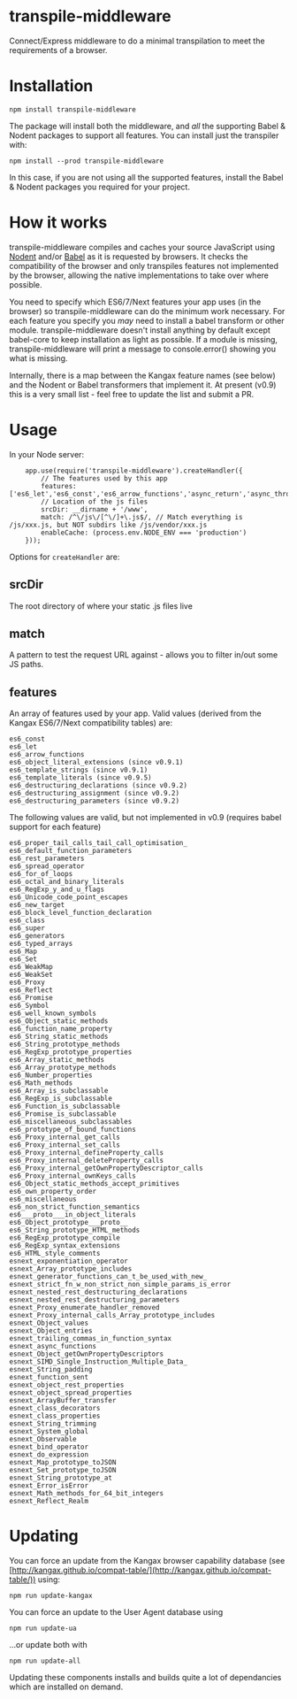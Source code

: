 transpile-middleware
============

Connect/Express middleware to do a minimal transpilation to meet the requirements of a browser.

Installation
============

	npm install transpile-middleware

The package will install both the middleware, and _all_ the supporting Babel & Nodent packages to support all features. You can install just the transpiler with:

	npm install --prod transpile-middleware
	
In this case, if you are not using all the supported features, install the Babel & Nodent packages you required for your project.

How it works
=====
transpile-middleware compiles and caches your source JavaScript using [Nodent](http://nodent.mailed.me.uk) and/or [Babel](http://babeljs.io) as it is requested by browsers. It checks the compatibility of the browser and only transpiles features not implemented by the browser, allowing the native implementations to take over where possible.

You need to specify which ES6/7/Next features your app uses (in the browser) so transpile-middleware can do the minimum work necessary. For each feature you specify you _may_ need to install a babel transform or other module. transpile-middleware doesn't install anything by default except babel-core to keep installation as light as possible. If a module is missing, transpile-middleware will print a message to console.error() showing you what is missing.

Internally, there is a map between the Kangax feature names (see below) and the Nodent or Babel transformers that implement it. At present (v0.9) this is a very small list - feel free to update the list and submit a PR.

Usage
=====

In your Node server:

		app.use(require('transpile-middleware').createHandler({
		    // The features used by this app
		    features: ['es6_let','es6_const','es6_arrow_functions','async_return','async_throw','await_anywhere'],
		    // Location of the js files
            srcDir: __dirname + '/www',
            match: /^\/js\/[^\/]+\.js$/, // Match everything is /js/xxx.js, but NOT subdirs like /js/vendor/xxx.js
            enableCache: (process.env.NODE_ENV === 'production')
        }));

Options for `createHandler` are:

srcDir
-----
The root directory of where your static .js files live

match
-----
A pattern to test the request URL against - allows you to filter in/out some JS paths.

features
--------
An array of features used by your app. Valid values (derived from the Kangax ES6/7/Next compatibility tables) are:

	es6_const
	es6_let
	es6_arrow_functions
	es6_object_literal_extensions (since v0.9.1)
	es6_template_strings (since v0.9.1)
	es6_template_literals (since v0.9.5)
	es6_destructuring_declarations (since v0.9.2)
	es6_destructuring_assignment (since v0.9.2)
	es6_destructuring_parameters (since v0.9.2)

The following values are valid, but not implemented in v0.9 (requires babel support for each feature)

	es6_proper_tail_calls_tail_call_optimisation_
	es6_default_function_parameters
	es6_rest_parameters
	es6_spread_operator
	es6_for_of_loops
	es6_octal_and_binary_literals
	es6_RegExp_y_and_u_flags
	es6_Unicode_code_point_escapes
	es6_new_target
	es6_block_level_function_declaration
	es6_class
	es6_super
	es6_generators
	es6_typed_arrays
	es6_Map
	es6_Set
	es6_WeakMap
	es6_WeakSet
	es6_Proxy
	es6_Reflect
	es6_Promise
	es6_Symbol
	es6_well_known_symbols
	es6_Object_static_methods
	es6_function_name_property
	es6_String_static_methods
	es6_String_prototype_methods
	es6_RegExp_prototype_properties
	es6_Array_static_methods
	es6_Array_prototype_methods
	es6_Number_properties
	es6_Math_methods
	es6_Array_is_subclassable
	es6_RegExp_is_subclassable
	es6_Function_is_subclassable
	es6_Promise_is_subclassable
	es6_miscellaneous_subclassables
	es6_prototype_of_bound_functions
	es6_Proxy_internal_get_calls
	es6_Proxy_internal_set_calls
	es6_Proxy_internal_defineProperty_calls
	es6_Proxy_internal_deleteProperty_calls
	es6_Proxy_internal_getOwnPropertyDescriptor_calls
	es6_Proxy_internal_ownKeys_calls
	es6_Object_static_methods_accept_primitives
	es6_own_property_order
	es6_miscellaneous
	es6_non_strict_function_semantics
	es6___proto___in_object_literals
	es6_Object_prototype___proto__
	es6_String_prototype_HTML_methods
	es6_RegExp_prototype_compile
	es6_RegExp_syntax_extensions
	es6_HTML_style_comments
	esnext_exponentiation_operator
	esnext_Array_prototype_includes
	esnext_generator_functions_can_t_be_used_with_new_
	esnext_strict_fn_w_non_strict_non_simple_params_is_error
	esnext_nested_rest_destructuring_declarations
	esnext_nested_rest_destructuring_parameters
	esnext_Proxy_enumerate_handler_removed
	esnext_Proxy_internal_calls_Array_prototype_includes
	esnext_Object_values
	esnext_Object_entries
	esnext_trailing_commas_in_function_syntax
	esnext_async_functions
	esnext_Object_getOwnPropertyDescriptors
	esnext_SIMD_Single_Instruction_Multiple_Data_
	esnext_String_padding
	esnext_function_sent
	esnext_object_rest_properties
	esnext_object_spread_properties
	esnext_ArrayBuffer_transfer
	esnext_class_decorators
	esnext_class_properties
	esnext_String_trimming
	esnext_System_global
	esnext_Observable
	esnext_bind_operator
	esnext_do_expression
	esnext_Map_prototype_toJSON
	esnext_Set_prototype_toJSON
	esnext_String_prototype_at
	esnext_Error_isError
	esnext_Math_methods_for_64_bit_integers
	esnext_Reflect_Realm

Updating
========

You can force an update from the Kangax browser capability database (see [http://kangax.github.io/compat-table/](http://kangax.github.io/compat-table/)) using:

	npm run update-kangax
	
You can force an update to the User Agent database using 

	npm run update-ua
	
...or update both with

	npm run update-all
	
Updating these components installs and builds quite a lot of dependancies which are installed on demand.